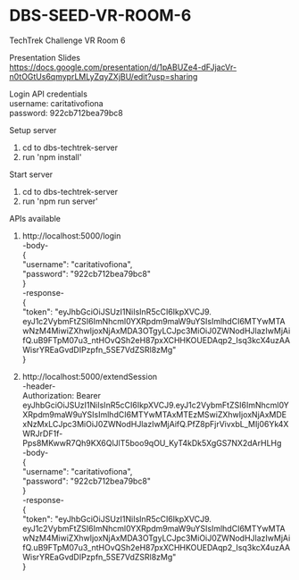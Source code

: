 # DBS-SEED-VR-ROOM-6

TechTrek Challenge VR Room 6  

Presentation Slides  
https://docs.google.com/presentation/d/1pABUZe4-dFJjacVr-n0tOGtUs6qmyprLMLyZqyZXjBU/edit?usp=sharing  

Login API credentials  
username: caritativofiona  
password: 922cb712bea79bc8

Setup server

1. cd to dbs-techtrek-server
2. run 'npm install'

Start server

1. cd to dbs-techtrek-server
2. run 'npm run server'

APIs available

1. http://localhost:5000/login  
   -body-  
   {  
    "username": "caritativofiona",  
    "password": "922cb712bea79bc8"  
   }  
   -response-  
   {  
    "token": "eyJhbGciOiJSUzI1NiIsInR5cCI6IkpXVCJ9. eyJ1c2VybmFtZSI6ImNhcml0YXRpdm9maW9uYSIsImlhdCI6MTYwMTAwNzM4MiwiZXhwIjoxNjAxMDA3OTgyLCJpc3MiOiJ0ZWNodHJlazIwMjAifQ.uB9FTpM07u3_ntHOvQSh2eH87pxXCHHKOUEDAqp2_Isq3kcX4uzAAWisrYREaGvdDIPzpfn_5SE7VdZSRl8zMg"  
   }
     
2. http://localhost:5000/extendSession  
   -header-  
   Authorization: Bearer eyJhbGciOiJSUzI1NiIsInR5cCI6IkpXVCJ9.eyJ1c2VybmFtZSI6ImNhcml0YXRpdm9maW9uYSIsImlhdCI6MTYwMTAxMTEzMSwiZXhwIjoxNjAxMDExNzMxLCJpc3MiOiJ0ZWNodHJlazIwMjAifQ.PfZ8pFjrVivxbL_MIj06Yk4XWRJrDF1f-Pps8MKwwR7Qh9KX6QlJlT5boo9qOU_KyT4kDk5XgGS7NX2dArHLHg  
   -body-  
   {  
    "username": "caritativofiona",  
    "password": "922cb712bea79bc8"  
   }  
   -response-  
   {  
    "token": "eyJhbGciOiJSUzI1NiIsInR5cCI6IkpXVCJ9. eyJ1c2VybmFtZSI6ImNhcml0YXRpdm9maW9uYSIsImlhdCI6MTYwMTAwNzM4MiwiZXhwIjoxNjAxMDA3OTgyLCJpc3MiOiJ0ZWNodHJlazIwMjAifQ.uB9FTpM07u3_ntHOvQSh2eH87pxXCHHKOUEDAqp2_Isq3kcX4uzAAWisrYREaGvdDIPzpfn_5SE7VdZSRl8zMg"  
   }

